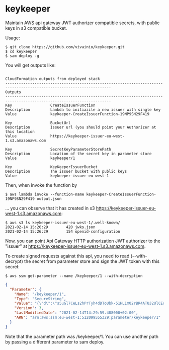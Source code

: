 # keykeeper

Maintain AWS api gateway JWT authorizer compatible secrets, with public keys in s3 compatible bucket.

Usage:

```
$ git clone https://github.com/vivainio/keykeeper.git
$ cd keykeeper
$ sam deploy -g
```

You will get outputs like:

```

CloudFormation outputs from deployed stack
---------------------------------------------------------------------------------------------------------------------
Outputs
---------------------------------------------------------------------------------------------------------------------
Key                 CreateIssuerFunction
Description         Lambda to initiazile a new issuer with single key
Value               keykeeper-CreateIssuerFunction-19NP9SN29F419

Key                 BucketUrl
Description         Issuer url (you should point your Authorizer at this location
Value               https://keykeeper-issuer-eu-west-1.s3.amazonaws.com

Key                 SecretKeyParameterStorePath
Description         Location of the secret key in parameter store
Value               keykeeper/1

Key                 KeyKeeperIssuerBucket
Description         The issuer bucket with public keys
Value               keykeeper-issuer-eu-west-1
```

Then, when invoke the function by

```
$ aws lambda invoke --function-name keykeeper-CreateIssuerFunction-19NP9SN29F419 output.json
```

... you can observe that it has created in s3 https://keykeeper-issuer-eu-west-1.s3.amazonaws.com:

```
$ aws s3 ls keykeeper-issuer-eu-west-1/.well-known/
2021-02-14 15:26:29        420 jwks.json
2021-02-14 15:26:29        154 openid-configuration
```


Now, you can point Api Gateway HTTP authorization JWT authorizer to the "issuer" at https://keykeeper-issuer-eu-west-1.s3.amazonaws.com.

To create signed requests against this api, you need to read (--with-decrypt) the secret from parameter store and sign the JWT token with this secret:

```
$ aws ssm get-parameter --name /keykeeper/1 --with-decryption
```

```json
{
  "Parameter": {
    "Name": "/keykeeper/1",
    "Type": "SecureString",
    "Value": "{\"d\":\"s5uGl7CeLs2hPrTyh4dDToUbk-51HL1m02rBR4ATUJ2UlCEdLmBVTH6KdKRczUd4INtizj24vNDAH0jp6f5erwRys_f0qz5rSJHOQW3XBRefhbVfSR_OLVHBROPPhhIHYlXO97cd_N5bOSgonFBBdScQz4FRm0FdXNFDfWvJHdkFeyaalsXlonravAjdmyFwZtr9NNfeNk5G4nkMi2dwzsmotG6heGP-k1tGrXj1Q3BR30eNiH0jvq-L5FVlpzErvnD2y_VTTVpU9sIJLLSg9w2ZHnXoVyGsiIxZrkffZrgSx6Qp9aTxcNcJTMYF-WS105nrpzRn8op-T_LOH525rQ\",\"dp\":\"2JNlVAiKCLb2HjxwhYdpjPRyWErwu66Kh_RYI4_MHP41GeryWpjjtirVCKDZ1noVmrJ6wErUrnsBwY9tgJUxqRcfE-fFsg1FZkttWKPJfF-ToyJWfmq4LbORjvf3IRjE4AqA107VR_oNvuA5xfd35syo7ZE815JRPVr_dEIMHQs\",\"dq\":\"kHOS_ldlWc32cuOQER4t1tXWlZqjKaDbtDDz9y-bxqsqibAbOKrOUsDRQ9t_XNnazDjFt1y1Gg-QkY6PbCH-1f0wxtFnVItuY3oc0AULdPqjt_VSys8N9QK0VycS8euaqcyUTYBS3VzdkJQVyTUYkfEYYRcK7mhSoLSMuncwYvc\",\"e\":\"AQAB\",\"kid\":\"2021-02-14T12:29:57.852073_2\",\"kty\":\"RSA\",\"n\":\"xRr8ZDh9eqN87hP0r16ovg8OMqb9gYaxH4b2ZzANuHVF9EDFDQIYRmwDSelHIw_7k9W20Kwd7q3qzESKpU59JzLTo2aN8qFJY5TX8hgef_h5oRHTAitjLbn1B1kKrYIfKorezkLjmasY37bBdnWTZ9tvFbaBF-t-r9hJ92XO47ghHeNEEmUqVWvoLM597Qi0BAONTE72kqxj6ZUlWRjNFrwstx7srL1TYisLLiNSZW8VdHFSXgIf_pmW7_bQm-zGgsu9bjbfA1dXrFLX_dNryEJhuRboLntFu1SFQAL6eJKorntatT3bbWAePMIF2xjm8GJ1Ct1nFPhryBzICDedMQ\",\"p\":\"9KohfZwhNRzMFrFu8THbMKRvhg2s5pwkwsa1f4sBnTmnWOnuyb3BoBFrEMOECFS-bL2dohf7xP2Yl8U3odw9XZ7_nJ5bKvH8pzavsRGabUHDmcXa8dF01LIvjgPiOiJCyXWcClMT-vdqdocdNY4LDQQN3bRUvz9JoE4TLL09hhM\",\"q\":\"zjzGWa4SjkPOag1HTjI4bvrk0f29ciIJw_v2kIT4vvMm3Ax_XDROcXyYaVHkwLmOJA7vTxEyR95f1HM5zyosRRwsb_m-U0Hi04mdEK4Q0f79J0utnhyuW-awJHhc5Ut_sVaMt__Hagty-jnS-ouI5IgRoqvwNs5umOH2_ka4iCs\",\"qi\":\"be8mkIIajJcoh7461-N5O2VKCPXmpuOGI0aWrt07fOhqBAlsOafhJOTmE49N2ePBXTx5DmCdwKmoYcW16JgRdvkVsMV3cZi5YYdkwGPm5D_c_KmIkQw3Esx93pYhqDImJYiNCxNBp4ED53lnn0tlh3ggbkdXz4FQArXPHJRtEMc\"}",
    "Version": 3,
    "LastModifiedDate": "2021-02-14T14:29:59.488000+02:00",
    "ARN": "arn:aws:ssm:eu-west-1:512099555329:parameter/keykeeper/1"
  }
}
```

Note that the parameter path was /keykeeper/1. You can use another path by passing a different parameter to sam deploy.
